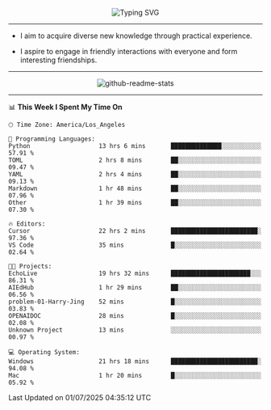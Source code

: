 <p align="center">
  <img src="https://readme-typing-svg.demolab.com?font=Fira+Code&weight=500&size=32&duration=2500&pause=1600&center=true&vCenter=true&random=false&width=1024&height=64&lines=Hi+there+%F0%9F%91%8B;I'm+delighted+you+could+make+it+here+%F0%9F%8E%89;I'm+Harry%2C+a+college+student+still+finding+my+way" alt="Typing SVG" />
</p>


---


- I aim to acquire diverse new knowledge through practical experience.

- I aspire to engage in friendly interactions with everyone and form interesting friendships.


---


<p align="center">
  <img src="https://github-readme-stats.vercel.app/api?username=Harry-Jing&show_icons=true" alt="github-readme-stats"/>
</p>


---

<!--START_SECTION:waka-->
📊 **This Week I Spent My Time On** 

```text
🕑︎ Time Zone: America/Los_Angeles

💬 Programming Languages: 
Python                   13 hrs 6 mins       ██████████████░░░░░░░░░░░   57.91 % 
TOML                     2 hrs 8 mins        ██░░░░░░░░░░░░░░░░░░░░░░░   09.47 % 
YAML                     2 hrs 4 mins        ██░░░░░░░░░░░░░░░░░░░░░░░   09.13 % 
Markdown                 1 hr 48 mins        ██░░░░░░░░░░░░░░░░░░░░░░░   07.96 % 
Other                    1 hr 39 mins        ██░░░░░░░░░░░░░░░░░░░░░░░   07.30 % 

🔥 Editors: 
Cursor                   22 hrs 2 mins       ████████████████████████░   97.36 % 
VS Code                  35 mins             █░░░░░░░░░░░░░░░░░░░░░░░░   02.64 % 

🐱‍💻 Projects: 
EchoLive                 19 hrs 32 mins      ██████████████████████░░░   86.31 % 
AIEdHub                  1 hr 29 mins        ██░░░░░░░░░░░░░░░░░░░░░░░   06.56 % 
problem-01-Harry-Jing    52 mins             █░░░░░░░░░░░░░░░░░░░░░░░░   03.83 % 
OPENAIDOC                28 mins             █░░░░░░░░░░░░░░░░░░░░░░░░   02.08 % 
Unknown Project          13 mins             ░░░░░░░░░░░░░░░░░░░░░░░░░   00.97 % 

💻 Operating System: 
Windows                  21 hrs 18 mins      ████████████████████████░   94.08 % 
Mac                      1 hr 20 mins        █░░░░░░░░░░░░░░░░░░░░░░░░   05.92 % 
```


 Last Updated on 01/07/2025 04:35:12 UTC
<!--END_SECTION:waka-->
